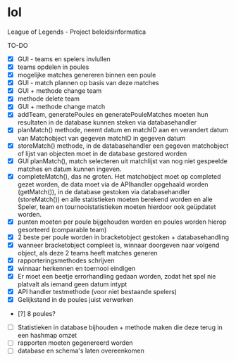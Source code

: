 # lol
League of Legends - Project beleidsinformatica

TO-DO

* [x] GUI - teams en spelers invlullen
* [x] teams opdelen in poules
* [x] mogelijke matches genereren binnen een poule
* [x] GUI - match plannen op basis van deze matches
* [x] GUI + methode change team
* [x] methode delete team
* [x] GUI + methode change match
* [x] addTeam, generatePoules en generatePouleMatches moeten hun resultaten in de database kunnen steken via databasehandler
* [x] planMatch() methode, neemt datum en matchID aan en verandert datum van Matchobject van gegeven matchID in gegeven datum
* [x] storeMatch() methode, in de databasehandler een gegeven matchobject of lijst van objecten moet in de database gestored worden
* [x] GUI planMatch(), match selecteren uit matchlijst van nog niet gespeelde matches en datum kunnen ingeven.
* [x] completeMatch(), das ne groten. Het matchobject moet op completed gezet worden, de data moet via de APIhandler opgehaald worden (getMatch()), in de database gestoken via databasehandler (storeMatch()) en alle statistieken moeten berekend worden en alle Speler, team en tournooistatistieken moeten hierdoor ook geüpdatet worden.
* [x] punten moeten per poule bijgehouden worden en poules worden hierop gesorteerd (comparable team)
* [x] 2 beste per poule worden in bracketobject gestoken + databasehandling
* [x] wanneer bracketobject compleet is, winnaar doorgeven naar volgend object, als deze 2 teams heeft matches generen
* [x] rapporteringsmethodes schrijven
* [x] winnaar herkennen en toernooi eindigen
* [x] Er moet een beetje errorhandling gedaan worden, zodat het spel nie platvalt als iemand geen datum intypt
* [x] API handler testmethode (voor niet bestaande spelers)
* [x] Gelijkstand in de poules juist verwerken
* [?] 8 poules?
* [ ] Statistieken in database bijhouden + methode maken die deze terug in een hashmap omzet
* [ ] rapporten moeten gegenereerd worden
* [ ] database en schema's laten overeenkomen
